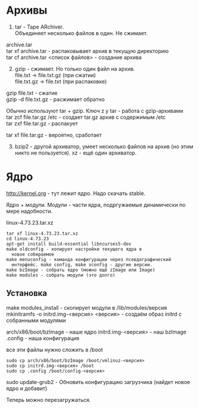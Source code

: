 # Архивы

1. tar - Tape ARchiver.  
Объединяет несколько файлов в один. Не сжимает.

archive.tar  
tar xf archive.tar - распаковывает архив в текущую директорию  
tar cf archive.tar <список файлов> - создание архива

2. gzip - сжимает. Но только один файл на архив.  
file.txt -> file.txt.gz (при сжатии)  
file.txt.gz -> file.txt (при распаковке)

gzip file.txt - сжатие  
gzip -d file.txt.gz - расжимает обратно

Обычно используют tar + gzip.
Ключ z у tar - работа с gzip-архивами   
tar zcf file.tar.gz /etc - создает tar.gz архив с содержимым /etc   
tar zxf file.tar.gz - распакует

tar xf file.tar.gz - вероятно, сработает

3. bzip2 - другой архиватор, умеет несколько файлов на архив (но
этим никто не пользуется).
xz - ещё один архиватор.

# Ядро
http://kernel.org - тут лежит ядро. Надо скачать stable.

Ядро + модули. Модули - части ядра, подргужаемые динамически
по мере надобности.

linux-4.73.23.tar.xz

```
tar xf linux-4.73.23.tar.xz
cd linux-4.73.23
apt-get install build-essential libncurses5-dev
make oldconfig - копирует настройки текущего ядра в 
  новое собираемое  
make menuconfig - команда конфигурации через псевдографический 
  интерфейс. make config, make xconfig - другие версии.  
make bzImage - собрать ядро (можно ещё zImage или Image)  
make modules - собрать модули (это долго)  
```

## Установка
make modules_install - скопирует модули в /lib/modules/версия
mkinitramfs -o initrd.img-<версия> <версия> - создаём образ initrd
  с собранными модулями

arch/x86/boot/bzImage - наше ядро
initrd.img-<версия> - наш bzImage
.config - наша конфигурация

все эти файлы нужно сложить в /boot

```
sudo cp arch/x86/boot/bzImage /boot/vmlinuz-<версия>
sudo cp initrd.img-<версия> /boot
sudo cp .config /boot/config-<версия>
```

sudo update-grub2 - Обновить конфигурацию загрузчика (найдет новое
  ядро и добавит)

Теперь можно перезагружаться.  
